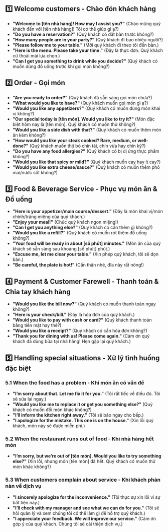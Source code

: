 ## 1️⃣ Welcome customers - Chào đón khách hàng
-  **"Welcome to [tên nhà hàng]! How may I assist you?"** (Chào mừng quý khách đến với [tên nhà hàng]! Tôi có thể giúp gì ạ?)
-  **"Do you have a reservation?"** (Quý khách có đặt bàn trước không?)
-  **"How many people are in your party?"** (Quý khách đi bao nhiêu người?)
-  **"Please follow me to your table."** (Mời quý khách đi theo tôi đến bàn.)
-  **"Here is the menu. Please take your time."** (Đây là thực đơn. Quý khách cứ thoải mái lựa chọn.)
-  **"Can I get you something to drink while you decide?"** (Quý khách có muốn dùng đồ uống trước khi gọi món không?)

## 2️⃣ Order - Gọi món
-  **"Are you ready to order?"** (Quý khách đã sẵn sàng gọi món chưa?)
-  **"What would you like to have?"** (Quý khách muốn gọi món gì ạ?)
-  **"Would you like any appetizers?"** (Quý khách có muốn dùng món khai vị không?)
-  **"Our special today is [tên món]. Would you like to try it?"** (Món đặc biệt hôm nay là [tên món]. Quý khách có muốn thử không?)
-  **"Would you like a side dish with that?"** (Quý khách có muốn thêm món ăn kèm không?)
-  **"How would you like your steak cooked? Rare, medium, or well-done?"** (Quý khách muốn thịt bò chín tái, chín vừa hay chín kỹ?)
-  **"Do you have any food allergies?"** (Quý khách có bị dị ứng thực phẩm không?)
-  **"Would you like that spicy or mild?"** (Quý khách muốn cay hay ít cay?)
-  **"Would you like extra cheese/sauce?"** (Quý khách có muốn thêm phô mai/nước sốt không?)

## 3️⃣ Food & Beverage Service - Phục vụ món ăn & Đồ uống
-  **"Here is your appetizer/main course/dessert."** (Đây là món khai vị/món chính/tráng miệng của quý khách.)
-  **"Enjoy your meal!"** (Chúc quý khách ngon miệng!)
-  **"Can I get you anything else?"** (Quý khách có cần thêm gì không?)
-  **"Would you like a refill?"** (Quý khách có muốn rót thêm đồ uống không?)
-  **"Your food will be ready in about [số phút] minutes."** (Món ăn của quý khách sẽ sẵn sàng sau khoảng [số phút] phút.)
-  **"Excuse me, let me clear your table."** (Xin phép quý khách, tôi sẽ dọn bàn.)
-  **"Be careful, the plate is hot!"** (Cẩn thận nhé, đĩa này rất nóng!)

## 4️⃣ Payment & Customer Farewell - Thanh toán & Chia tay khách hàng
-  **"Would you like the bill now?"** (Quý khách có muốn thanh toán ngay không?)
-  **"Here is your check/bill."** (Đây là hóa đơn của quý khách.)
-  **"Would you like to pay with cash or card?"** (Quý khách thanh toán bằng tiền mặt hay thẻ?)
-  **"Would you like a receipt?"** (Quý khách có cần hóa đơn không?)
-  **"Thank you for dining with us! Please come again."** (Cảm ơn quý khách đã dùng bữa tại nhà hàng! Hẹn gặp lại quý khách.)

## 5️⃣ Handling special situations - Xử lý tình huống đặc biệt
### 5.1 When the food has a problem - Khi món ăn có vấn đề
-  **"I’m sorry about that. Let me fix it for you."** (Tôi rất tiếc về điều đó. Tôi sẽ sửa lại ngay.)
-  **"Would you like me to replace it or get you something else?"** (Quý khách có muốn đổi món khác không?)
-  **"I’ll inform the kitchen right away."** (Tôi sẽ báo ngay cho bếp.)
- **"I apologize for the mistake. This one is on the house."** (Xin lỗi quý khách, món này sẽ được miễn phí.)
### 5.2 When the restaurant runs out of food - Khi nhà hàng hết món
- **"I’m sorry, but we’re out of [tên món]. Would you like to try something else?"** (Xin lỗi, nhưng món [tên món] đã hết. Quý khách có muốn thử món khác không?)
### 5.3 When customers complain about service - Khi khách phàn nàn về dịch vụ
-  **"I sincerely apologize for the inconvenience."** (Tôi thực sự xin lỗi vì sự bất tiện này.)
-  **"I’ll check with my manager and see what we can do for you."** (Tôi sẽ hỏi quản lý và xem chúng tôi có thể làm gì để hỗ trợ quý khách.)
-  **"I appreciate your feedback. We will improve our service."** (Cảm ơn góp ý của quý khách. Chúng tôi sẽ cải thiện dịch vụ.)